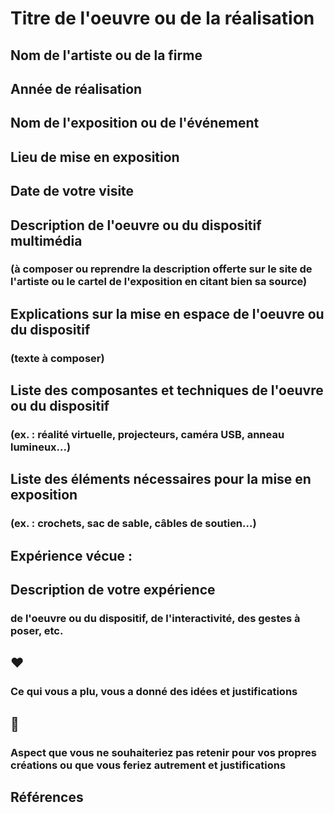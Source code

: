 # Titre de l'oeuvre ou de la réalisation

## Nom de l'artiste ou de la firme

## Année de réalisation

## Nom de l'exposition ou de l'événement

## Lieu de mise en exposition

## Date de votre visite

## Description de l'oeuvre ou du dispositif multimédia 
### (à composer ou reprendre la description offerte sur le site de l'artiste ou le cartel de l'exposition en citant bien sa source)

## Explications sur la mise en espace de l'oeuvre ou du dispositif 
### (texte à composer)

## Liste des composantes et techniques de l'oeuvre ou du dispositif 
### (ex. : réalité virtuelle, projecteurs, caméra USB, anneau lumineux...)

## Liste des éléments nécessaires pour la mise en exposition 
### (ex. : crochets, sac de sable, câbles de soutien...)

## Expérience vécue :

## Description de votre expérience 
### de l'oeuvre ou du dispositif, de l'interactivité, des gestes à poser, etc.

## ❤️ 
### Ce qui vous a plu, vous a donné des idées et justifications

## 🤔 
### Aspect que vous ne souhaiteriez pas retenir pour vos propres créations ou que vous feriez autrement et justifications

## Références
